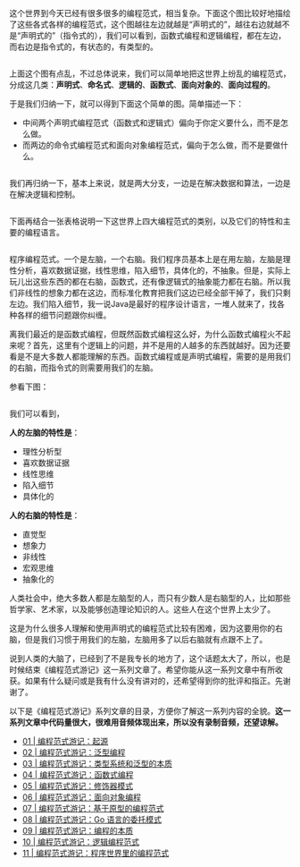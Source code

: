<p>这个世界到今天已经有很多很多的编程范式，相当复杂。下面这个图比较好地描绘了这些各式各样的编程范式，这个图越往左边就越是“声明式的”，越往右边就越不是“声明式的”（指令式的），我们可以看到，函数式编程和逻辑编程，都在左边，而右边是指令式的，有状态的，有类型的。</p>
<p><img src="https://static001.geekbang.org/resource/image/9d/8d/9d6ac4820cc070a6b567d3f514d9ea8d.png" alt="" /></p>
<p>上面这个图有点乱，不过总体说来，我们可以简单地把这世界上纷乱的编程范式，分成这几类：<strong>声明式</strong>、<strong>命名式</strong>、<strong>逻辑的</strong>、<strong>函数式</strong>、<strong>面向对象的</strong>、<strong>面向过程的</strong>。</p>
<p>于是我们归纳一下，就可以得到下面这个简单的图。简单描述一下：</p>
<ul>
<li>中间两个声明式编程范式（函数式和逻辑式）偏向于你定义要什么，而不是怎么做。</li>
<li>而两边的命令式编程范式和面向对象编程范式，偏向于怎么做，而不是要做什么。</li>
</ul>
<p><img src="https://static001.geekbang.org/resource/image/d6/50/d64bf8275ee9e0eac3112dcd342d9350.png" alt="" /></p>
<p>我们再归纳一下，基本上来说，就是两大分支，一边是在解决数据和算法，一边是在解决逻辑和控制。</p>
<!-- [[[read_end]]] -->
<p><img src="https://static001.geekbang.org/resource/image/bf/ef/bf6945c2ca2ec5564ecbbf1c81503eef.png" alt="" /></p>
<p>下面再结合一张表格说明一下这世界上四大编程范式的类别，以及它们的特性和主要的编程语言。</p>
<p><img src="https://static001.geekbang.org/resource/image/fc/ab/fcd2780bcb35c17e475eedb94b1f66ab.png" alt="" /></p>
<p>程序编程范式。一个是左脑，一个右脑。我们程序员基本上是在用左脑，左脑是理性分析，喜欢数据证据，线性思维，陷入细节，具体化的，不抽象。但是，实际上玩儿出这些东西的都在右脑，函数式，还有像逻辑式的抽象能力都在右脑。所以我们非线性的想象力都在这边，而标准化教育把我们这边已经全部干掉了，我们只剩左边。我们陷入细节，我一说Java是最好的程序设计语言，一堆人就来了，找各种各样的细节问题跟你纠缠。</p>
<p>离我们最近的是函数式编程，但既然函数式编程这么好，为什么函数式编程火不起来呢？首先，这里有个逻辑上的问题，并不是用的人越多的东西就越好。因为还要看是不是大多数人都能理解的东西。函数式编程或是声明式编程，需要的是用我们的右脑，而指令式的则需要用我们的左脑。</p>
<p>参看下图：</p>
<p><img src="https://static001.geekbang.org/resource/image/11/c7/11f63d119d5954724b42024f9d6a64c7.png" alt="" /></p>
<p>我们可以看到，</p>
<p><strong>人的左脑的特性是</strong>：</p>
<ul>
<li>理性分析型</li>
<li>喜欢数据证据</li>
<li>线性思维</li>
<li>陷入细节</li>
<li>具体化的</li>
</ul>
<p><strong>人的右脑的特性是</strong>：</p>
<ul>
<li>直觉型</li>
<li>想象力</li>
<li>非线性</li>
<li>宏观思维</li>
<li>抽象化的</li>
</ul>
<p>人类社会中，绝大多数人都是左脑型的人，而只有少数人是右脑型的人，比如那些哲学家、艺术家，以及能够创造理论知识的人。这些人在这个世界上太少了。</p>
<p>这是为什么很多人理解和使用声明式的编程范式比较有困难，因为这要用你的右脑，但是我们习惯于用我们的左脑，左脑用多了以后右脑就有点跟不上了。</p>
<p>说到人类的大脑了，已经到了不是我专长的地方了，这个话题太大了，所以，也是时候结束《编程范式游记》这一系列文章了。希望你能从这一系列文章中有所收获。如果有什么疑问或是我有什么没有讲对的，还希望得到你的批评和指正。先谢谢了。</p>
<p>以下是《编程范式游记》系列文章的目录，方便你了解这一系列内容的全貌。<strong>这一系列文章中代码量很大，很难用音频体现出来，所以没有录制音频，还望谅解。</strong></p>
<ul>
<li><a href="https://time.geekbang.org/column/article/301">01 | 编程范式游记：起源</a></li>
<li><a href="https://time.geekbang.org/column/article/303">02 | 编程范式游记：泛型编程</a></li>
<li><a href="https://time.geekbang.org/column/article/2017">03 | 编程范式游记：类型系统和泛型的本质</a></li>
<li><a href="https://time.geekbang.org/column/article/2711">04 | 编程范式游记：函数式编程</a></li>
<li><a href="https://time.geekbang.org/column/article/2723">05 | 编程范式游记：修饰器模式</a></li>
<li><a href="https://time.geekbang.org/column/article/2729">06 | 编程范式游记：面向对象编程</a></li>
<li><a href="https://time.geekbang.org/column/article/2741">07 | 编程范式游记：基于原型的编程范式</a></li>
<li><a href="https://time.geekbang.org/column/article/2748">08 | 编程范式游记：Go 语言的委托模式</a></li>
<li><a href="https://time.geekbang.org/column/article/2751">09 | 编程范式游记：编程的本质</a></li>
<li><a href="https://time.geekbang.org/column/article/2752">10 | 编程范式游记：逻辑编程范式</a></li>
<li><a href="https://time.geekbang.org/column/article/2754">11 | 编程范式游记：程序世界里的编程范式</a></li>
</ul>
<p></p>
